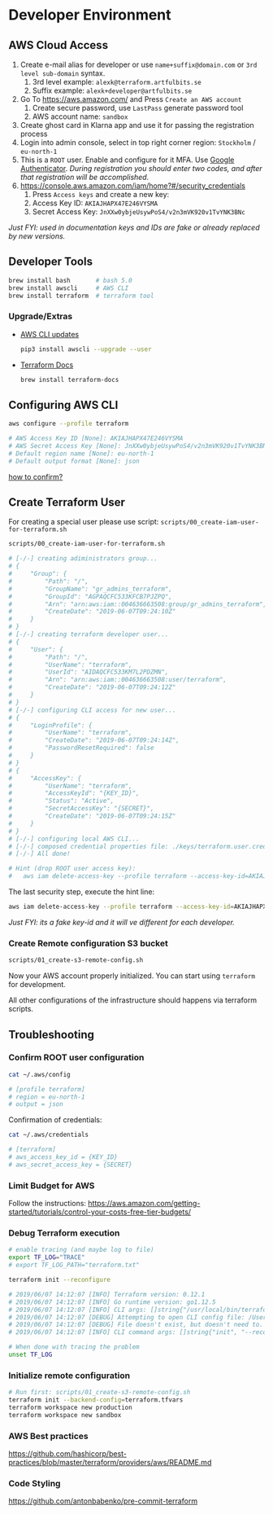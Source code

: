 # Developer Environment

## AWS Cloud Access

1. Create e-mail alias for developer or use `name+suffix@domain.com` or `3rd level sub-domain` syntax.
   1. 3rd level example: `alexk@terraform.artfulbits.se`
   2. Suffix example: `alexk+developer@artfulbits.se`
2. Go To https://aws.amazon.com/ and Press `Create an AWS account`
   1. Create secure password, use `LastPass` generate password tool
   2. AWS account name: `sandbox`
3. Create ghost card in Klarna app and use it for passing the registration process
4. Login into admin console, select in top right corner region: `Stockholm` / `eu-north-1`
5. This is a `ROOT` user. Enable and configure for it MFA. Use [Google Authenticator](https://play.google.com/store/apps/details?id=com.google.android.apps.authenticator2&hl=en). _During registration you should enter two codes, and after that registration will be accomplished._
6. https://console.aws.amazon.com/iam/home?#/security_credentials
   1. Press `Access keys` and create a new key:
   2. Access Key ID: `AKIAJHAPX47E246VYSMA`
   3. Secret Access Key: `JnXXw0ybjeUsywPoS4/v2n3mVK920v1TvYNK3BNc`

_Just FYI: used in documentation keys and IDs are fake or already replaced by new versions._

## Developer Tools

```bash
brew install bash       # bash 5.0
brew install awscli     # AWS CLI
brew install terraform  # terraform tool

```

### Upgrade/Extras

* [AWS CLI updates](https://docs.aws.amazon.com/cli/latest/userguide/install-macos.html)
    ```bash
    pip3 install awscli --upgrade --user
    ```

* [Terraform Docs](https://github.com/segmentio/terraform-docs)
    ```bash
    brew install terraform-docs
    ```

## Configuring AWS CLI

```bash
aws configure --profile terraform

# AWS Access Key ID [None]: AKIAJHAPX47E246VYSMA
# AWS Secret Access Key [None]: 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
# Default region name [None]: eu-north-1
# Default output format [None]: json
```

[how to confirm?](#confirm-root-user-configuration)

## Create Terraform User

For creating a special user please use script: `scripts/00_create-iam-user-for-terraform.sh`

```bash
scripts/00_create-iam-user-for-terraform.sh

# [-/-] creating adiministrators group...
# {
#     "Group": {
#         "Path": "/",
#         "GroupName": "gr_admins_terraform",
#         "GroupId": "AGPAQCFC533KFCB7PJZPQ",
#         "Arn": "arn:aws:iam::004636663508:group/gr_admins_terraform",
#         "CreateDate": "2019-06-07T09:24:10Z"
#     }
# }
# [-/-] creating terraform developer user...
# {
#     "User": {
#         "Path": "/",
#         "UserName": "terraform",
#         "UserId": "AIDAQCFC533KM7L2PDZMN",
#         "Arn": "arn:aws:iam::004636663508:user/terraform",
#         "CreateDate": "2019-06-07T09:24:12Z"
#     }
# }
# [-/-] configuring CLI access for new user...
# {
#     "LoginProfile": {
#         "UserName": "terraform",
#         "CreateDate": "2019-06-07T09:24:14Z",
#         "PasswordResetRequired": false
#     }
# }
# {
#     "AccessKey": {
#         "UserName": "terraform",
#         "AccessKeyId": "{KEY_ID}",
#         "Status": "Active",
#         "SecretAccessKey": "{SECRET}",
#         "CreateDate": "2019-06-07T09:24:15Z"
#     }
# }
# [-/-] configuring local AWS CLI...
# [-/-] composed credential properties file: ./keys/terraform.user.credentials.properties
# [-/-] All done!

# Hint (drop ROOT user access key):
#   aws iam delete-access-key --profile terraform --access-key-id=AKIAJHAPX47E246VYSMA
```

The last security step, execute the hint line:

```bash
aws iam delete-access-key --profile terraform --access-key-id=AKIAJHAPX47E246VYSMA
```

_Just FYI: its a fake key-id and it will ve different for each developer._

### Create Remote configuration S3 bucket

```bash
scripts/01_create-s3-remote-config.sh
```

Now your AWS account properly initialized.
You can start using `terraform` for development.

All other configurations of the infrastructure should happens via terraform scripts.

## Troubleshooting

### Confirm ROOT user configuration

```bash
cat ~/.aws/config

# [profile terraform]
# region = eu-north-1
# output = json
```

Confirmation of credentials:

```bash
cat ~/.aws/credentials

# [terraform]
# aws_access_key_id = {KEY_ID}
# aws_secret_access_key = {SECRET}
```

### Limit Budget for AWS

Follow the instructions:
https://aws.amazon.com/getting-started/tutorials/control-your-costs-free-tier-budgets/

### Debug Terraform execution

```bash
# enable tracing (and maybe log to file)
export TF_LOG="TRACE"
# export TF_LOG_PATH="terraform.txt"

terraform init --reconfigure

# 2019/06/07 14:12:07 [INFO] Terraform version: 0.12.1
# 2019/06/07 14:12:07 [INFO] Go runtime version: go1.12.5
# 2019/06/07 14:12:07 [INFO] CLI args: []string{"/usr/local/bin/terraform", "init", "--reconfigure"}
# 2019/06/07 14:12:07 [DEBUG] Attempting to open CLI config file: /Users/oleksandr.kucherenko/.terraformrc
# 2019/06/07 14:12:07 [DEBUG] File doesn't exist, but doesn't need to. Ignoring.
# 2019/06/07 14:12:07 [INFO] CLI command args: []string{"init", "--reconfigure"}

# When done with tracing the problem
unset TF_LOG
```

### Initialize remote configuration

```bash
# Run first: scripts/01_create-s3-remote-config.sh
terraform init --backend-config=terraform.tfvars
terraform workspace new production
terraform workspace new sandbox
```

### AWS Best practices

https://github.com/hashicorp/best-practices/blob/master/terraform/providers/aws/README.md

### Code Styling

https://github.com/antonbabenko/pre-commit-terraform
